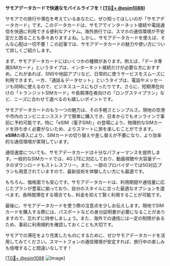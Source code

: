 **サモアデータカードで快適なモバイルライフを！[[TG💪+ @esim1088](https://t.me/s/esim1088)]**

サモアでの旅行や滞在を考えているあなたに、ぜひ知ってほしいのが「サモアデータカード」です。このデータカードは、サモアでインターネット接続や電話通信を快適に利用できる便利なアイテム。海外旅行では、スマホの通信環境が不安定だと困ることも多々ありますよね。しかし、サモアデータカードを使えば、そんな心配は一切不要！この記事では、サモアデータカードの魅力や使い方について詳しくご紹介します。

まず、サモアデータカードにはいくつかの種類があります。例えば、「データ専用SIMカード」というタイプは、インターネット接続だけが必要な方におすすめ。これがあれば、SNSや地図アプリなど、日常的に使うサービスをスムーズに利用できます。一方、「通話＆データセット」というタイプは、電話やメッセージも同時に使えるので、ビジネスユースにもぴったりです。さらに、短期滞在向けの「トランジットSIMカード」や長期滞在者向けの「ロングステイプラン」など、ニーズに合わせて選べるのも嬉しいポイントです。

サモアデータカードのもう一つの魅力は、その手軽さとシンプルさ。現地の空港や市内のコンビニエンスストアで簡単に購入でき、日本からでもオンラインで事前に予約可能です。特に「eSIM（電子SIM）」の登場により、物理的なSIMカードを持ち歩く必要がないため、よりスマートに旅を楽しむことができます。**eSIM**の導入により、SIMカードの切り替えや差し替えが不要になり、より効率的な通信環境が実現しています。

通信速度についても、サモアデータカードは十分なパフォーマンスを提供します。一般的なSIMカードでは、4G LTEに対応しており、動画視聴や大容量データのダウンロードもストレスフリー。また、一部のプロバイダーでは5G対応プランも用意されていますので、最新技術を体験したい方にも最適です。

もちろん、価格面でも安心です。サモアデータカードは、利用期間や通信量に応じたプランが豊富に揃っており、自分のスタイルに合った最適なオプションを選べます。長時間滞在する場合でも、料金を抑えて賢く利用することが可能です。

最後に、サモアデータカードを使う際の注意点を少しお伝えします。現地でSIMカードを購入する際には、パスポートなどの身分証明書が必要になることがありますので、忘れずに持参しましょう。また、海外での通信には一定の制限があるため、事前に利用規約を確認しておくことも大切です。

サモアでの滞在をより充実したものにするために、ぜひサモアデータカードを活用してみてください。スマートフォンの通信環境が安定すれば、旅行中の楽しみも倍増すること間違いなしです！

[[TG💪+ @esim1088](https://t.me/s/esim1088) ![Image](https://i.postimg.cc/Y0z9fWf4/image.png)]